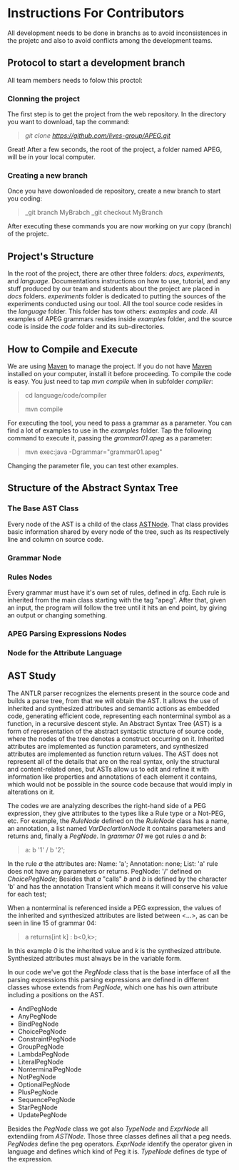 # Instructions For Contributors

All development needs to be done in branchs as to avoid inconsistences in the projetc and also to avoid
conflicts among the development teams. 

## Protocol to start a development branch

All team members needs to folow this proctol: 

### Clonning the project

The first step is to get the project from the web repository.
In the directory you want to download, tap the command:
> _git clone https://github.com/lives-group/APEG.git_

Great! After a few seconds, the root of the project, a folder named APEG,
will be in your local computer.

### Creating a new branch

Once you have dowonloaded de repository, create a new branch to start you coding: 
> _git branch MyBrabch
> _git checkout MyBranch

After executing these commands you are now working on yur copy (branch) of the projetc. 


## Project's Structure

In the root of the project, there are other three folders: _docs_, _experiments_,
and _language_.
Documentations instructions on how to use, tutorial, and any stuff produced by our team
and students about the project are placed in _docs_ folders.
_experiments_ folder is dedicated to putting the sources of the experiments conducted
using our tool.
All the tool source code resides in the _language_ folder.
This folder has tow others: _examples_ and _code_.
All examples of APEG grammars resides inside _examples_ folder, and the source code
is inside the _code_ folder and its sub-directories.

## How to Compile and Execute

We are using [Maven][Maven] to manage the project.
If you do not have [Maven][Maven] installed on your computer, install it before proceeding.
To compile the code is easy. You just need to tap _mvn compile_ when in subfolder _compiler_:
>cd language/code/compiler
>
>mvn compile

For executing the tool, you need to pass a grammar as a parameter.
You can find a lot of examples to use in the _examples_ folder.
Tap the following command to execute it, passing the _grammar01.apeg_ as a parameter:
>mvn exec:java -Dgrammar="grammar01.apeg"

Changing the parameter file, you can test other examples.  

[Maven]: http://maven.apache.org

## Structure of the Abstract Syntax Tree

### The Base AST Class

Every node of the AST is a child of the class [ASTNode](./../language/code/compiler/src/main/java/apeg/parse/ast/ASTNode.java).
That class provides basic information shared by every node of the tree, such as its respectively line and column on source code. 

### Grammar Node


### Rules Nodes

Every grammar must have it's own set of rules, defined in cfg.
Each rule is inherited from the main class starting with the tag "apeg".
After that, given an input, the program will follow the tree until it hits an end point, by giving an output or changing something.

### APEG Parsing Expressions Nodes


### Node for the Attribute Language

## AST Study

The ANTLR parser recognizes the elements present in the source code and builds a parse tree, from that we will obtain the AST. It allows the use of inherited and synthesized attributes and semantic actions as embedded code, generating efficient code, representing each nonterminal symbol as a function, in a recursive descent style. 
An Abstract Syntax Tree (AST) is a form of representation of the abstract syntactic structure of source code, where the nodes of the tree denotes a construct occurring on it. Inherited attributes are implemented as function parameters, and synthesized attributes are implemented as function return values.
The AST does not represent all of the details that are on the real syntax, only the structural and content-related ones, but ASTs allow us to edit and refine it with information like properties and annotations of each element it contains, which would not be possible in the source code because that would imply in alterations on it.


The codes we are analyzing describes the right-hand side of a PEG expression, they give attributes to the types like a Rule type or a Not-PEG, etc. 
For example, the _RuleNode_ defined on the _RuleNode_ class has a name, an annotation, a list named _VarDeclartionNode_ it contains parameters and returns and, finally a _PegNode_.
In _grammar 01_ we got rules _a_ and _b_:

> a: b '1' / b '2';

In the rule _a_ the attributes are:
Name: 'a';
Annotation: none;
List: 'a' rule does not have any parameters or returns.
PegNode: '/' defined on _ChoicePegNode_;
Besides that _a_ "calls" _b_ and _b_ is defined by the character 'b' and has the annotation Transient which means it will conserve his value for each test;

When a nonterminal is referenced inside a PEG expression, the values of the inherited and synthesized attributes are listed between <...>, as can be seen in line 15 of grammar 04:

> a returns[int k] : b<0,k>;

In this example _0_ is the inherited value and _k_ is the synthesized attribute. Synthesized attributes must always be in the variable form.

In our code we've got the _PegNode_ class that is the base interface of all the parsing expressions this parsing expressions are defined in different classes whose extends from _PegNode_, which one has his own attribute including a positions on the AST.
* AndPegNode
* AnyPegNode
* BindPegNode
* ChoicePegNode
* ConstraintPegNode
* GroupPegNode
* LambdaPegNode
* LiteralPegNode
* NonterminalPegNode
* NotPegNode
* OptionalPegNode
* PlusPegNode
* SequencePegNode
* StarPegNode
* UpdatePegNode

Besides the _PegNode_ class we got also _TypeNode_ and _ExprNode_ all extendiing from _ASTNode_. Those three classes defines all that a peg needs.
_PegNodes_ define the peg operators.
_ExprNode_ identify the operator given in language and defines which kind of Peg it is.
_TypeNode_ defines de type of the expression.
